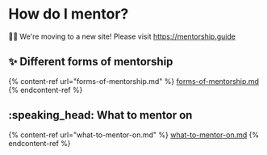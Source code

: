 # How do I mentor?

👋🏽 We're moving to a new site! Please visit https://mentorship.guide

## :sparkles: Different forms of mentorship

{% content-ref url="forms-of-mentorship.md" %}
[forms-of-mentorship.md](forms-of-mentorship.md)
{% endcontent-ref %}

## :speaking\_head: What to mentor on

{% content-ref url="what-to-mentor-on.md" %}
[what-to-mentor-on.md](what-to-mentor-on.md)
{% endcontent-ref %}

